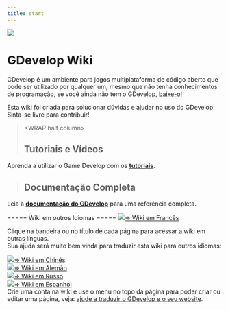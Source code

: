 ```yaml
---
title: start
---
```

![](/logocompleteeffecttranparent400x100.png)

# GDevelop Wiki

GDevelop é um ambiente para jogos multiplataforma de código aberto que pode ser utilizado por qualquer um, mesmo que não tenha conhecimentos de programação, se você ainda não tem o GDevelop, [baixe-o](http://www.compilgames.net)!

Esta wiki foi criada para solucionar dúvidas e ajudar no uso do GDevelop: Sinta-se livre para contribuir!

>  \<WRAP half column\>
> 
> ## Tutoriais e Vídeos
> 
Aprenda a utilizar o Game Develop com os **[tutoriais](/pt/gdevelop/tutorials)**. 

> 
> 
> ## Documentação Completa
> 
Leia a **[documentação do GDevelop](/pt/gdevelop/documentation)** para uma referência completa.    
  
  
===== Wiki em outros Idiomas ===== ![](/fr.png)[⇒ Wiki em Francês](/fr/start)

Clique na bandeira ou no título de cada página para acessar a wiki em outras línguas.  
Sua ajuda será muito bem vinda para traduzir esta wiki para outros idiomas:

![](/zh.gif)[⇒ Wiki em Chinês](/zh/start)  
![](/de.png)[⇒ Wiki em Alemão](/de/start)  
![](/ru.png)[⇒ Wiki em Russo](/ru/start)  
![](/es.png)[⇒ Wiki em Espanhol](/es/start)  
Crie uma conta na wiki e use o menu no topo da página para poder criar ou editar uma página, veja: [ajude a traduzir o GDevelop e o seu website](http://crowdin.com/project/gdevelop).
